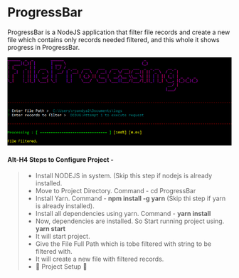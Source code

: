 # ProgressBar

ProgressBar is a NodeJS application that filter file records and create a new file which contains only records needed filtered, and this whole it shows progress in ProgressBar.

![Screenshot](Image1.png)

#### Alt-H4 Steps to Configure Project - 
> + Install NODEJS in system. (Skip this step if nodejs is already installed.
> + Move to Project Directory. Command - cd ProgressBar
> + Install Yarn. Command - **npm install -g yarn** (Skip thi step if yarn is already installed).
> + Install all dependencies using yarn. Command - **yarn install**
> + Now, dependencies are installed. So Start running project using. **yarn start**
> + It will start project.
> + Give the File Full Path which is tobe filtered with string to be filtered with.
> + It will create a new file with filtered records.
> + :gem: Project Setup :gem:
